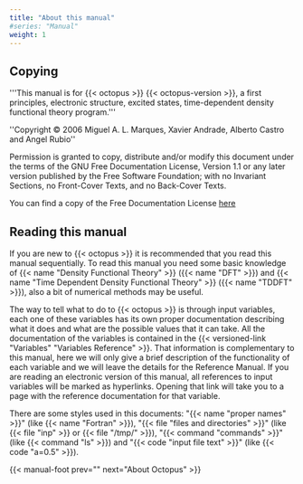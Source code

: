 ```yaml
---
title: "About this manual"
#series: "Manual"
weight: 1
---
```



## Copying

'''This manual is for {{< octopus >}} {{< octopus-version >}}, a first principles, electronic structure, excited states, time-dependent density functional theory program.'''

''Copyright © 2006 Miguel A. L. Marques, Xavier Andrade, Alberto Castro and Angel Rubio''

Permission is granted to copy, distribute and/or modify this document under the terms of the GNU Free Documentation License, Version 1.1 or any later version published by the Free Software Foundation; with no Invariant Sections, no Front-Cover Texts, and no Back-Cover Texts.

You can find a copy of the Free Documentation License [here](https://www.gnu.org/copyleft/fdl.html)

## Reading this manual

If you are new to {{< octopus >}} it is recommended that you read this manual sequentially. To read this manual you need some basic knowledge of {{< name "Density Functional Theory" >}} ({{< name "DFT" >}}) and {{< name "Time Dependent Density Functional Theory" >}} ({{< name "TDDFT" >}}), also a bit of numerical methods may be useful.

The way to tell what to do to {{< octopus >}} is through input variables, each one of these variables has its own proper documentation describing what it does and what are the possible values that it can take. All the documentation of the variables is contained in the {{< versioned-link "Variables" "Variables Reference" >}}. That information is complementary to this manual, here we will only give a brief description of the functionality of each variable and we will leave the details for the Reference Manual. If you are reading an electronic version of this manual, all references to input variables will be marked as hyperlinks. Opening that link will take you to a page with the reference documentation for that variable. 

There are some styles used in this documents: "{{< name "proper names" >}}" (like {{< name "Fortran" >}}), "{{< file "files and directories" >}}" (like {{< file "inp" >}} or {{< file "/tmp/" >}}), "{{< command "commands" >}}" (like {{< command "ls" >}}) and "{{< code "input file text" >}}" (like {{< code "a=0.5" >}}).

<!--
## Getting help

If you need help using {{< octopus >}}, you have any doubts about the content of this manual or you want to contact us for any reason, please do it so through the [octopus users mailing list](https://tddft.org/mailman/listinfo/octopus-users).

## Contributing

This manual is developed using a Wiki, this means that you can directly cooperate with it. You can always find the original version in https://www.tddft.org/programs/octopus/wiki/index.php/Manual.

-->


{{< manual-foot prev="" next="About Octopus" >}}
